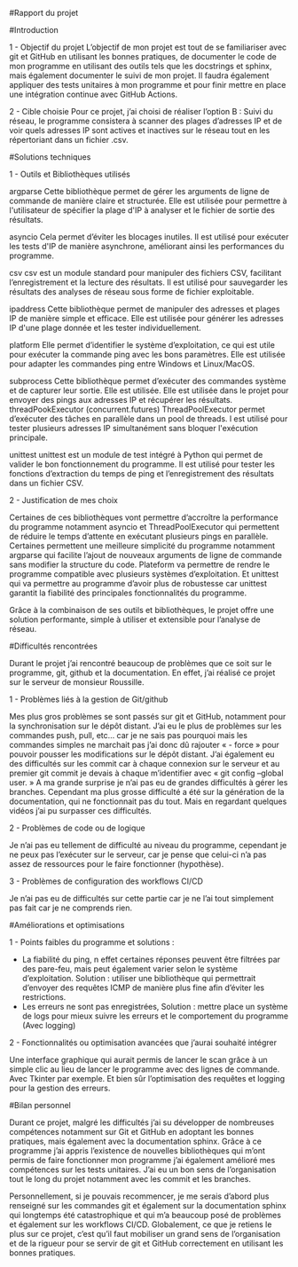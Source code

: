 #Rapport du projet


#Introduction 

1 - Objectif du projet
L’objectif de mon projet est tout de se familiariser avec git et GitHub en utilisant les bonnes pratiques, de documenter le code de mon programme en utilisant des outils tels que les docstrings et sphinx, mais également documenter le suivi de mon projet.  Il faudra également appliquer des tests unitaires à mon programme et pour finir mettre en place une intégration continue avec GitHub Actions.

2 - Cible choisie
Pour ce projet, j’ai choisi de réaliser l’option B : Suivi du réseau, le programme consistera à scanner des plages d’adresses IP et de voir quels adresses IP sont actives et inactives sur le réseau tout en les répertoriant dans un fichier .csv.

#Solutions techniques

1 - Outils et Bibliothèques utilisés

argparse
Cette bibliothèque permet de gérer les arguments de ligne de commande de manière claire et structurée. Elle est utilisée pour permettre à l'utilisateur de spécifier la plage d'IP à analyser et le fichier de sortie des résultats.

asyncio
Cela permet d’éviter les blocages inutiles. Il est utilisé pour exécuter les tests d'IP de manière asynchrone, améliorant ainsi les performances du programme.


csv
csv est un module standard pour manipuler des fichiers CSV, facilitant l’enregistrement et la lecture des résultats. Il est utilisé pour sauvegarder les résultats des analyses de réseau sous forme de fichier exploitable.

ipaddress
Cette bibliothèque permet de manipuler des adresses et plages IP de manière simple et efficace. Elle est utilisée pour générer les adresses IP d'une plage donnée et les tester individuellement.

platform
Elle permet d’identifier le système d’exploitation, ce qui est utile pour exécuter la commande ping avec les bons paramètres. Elle est utilisée pour adapter les commandes ping entre Windows et Linux/MacOS.

subprocess
Cette bibliothèque permet d’exécuter des commandes système et de capturer leur sortie. Elle est utilisée. Elle est utilisée dans le projet pour envoyer des pings aux adresses IP et récupérer les résultats.
threadPookExecutor (concurrent.futures)
ThreadPoolExecutor permet d’exécuter des tâches en parallèle dans un pool de threads. l est utilisé pour tester plusieurs adresses IP simultanément sans bloquer l'exécution principale.

unittest
unittest est un module de test intégré à Python qui permet de valider le bon fonctionnement du programme. Il est utilisé pour tester les fonctions d’extraction du temps de ping et l’enregistrement des résultats dans un fichier CSV.





2 - Justification de mes choix

Certaines de ces bibliothèques vont permettre d’accroître la performance du programme notamment asyncio et ThreadPoolExecutor qui permettent de réduire le temps d’attente en exécutant plusieurs pings en parallèle.
Certaines permettent une meilleure simplicité du programme notamment argparse qui facilite l’ajout de nouveaux arguments de ligne de commande sans modifier la structure du code.
Plateform va permettre de rendre le programme compatible avec plusieurs systèmes d’exploitation.
Et unittest qui va permettre au programme d’avoir plus de robustesse car unittest garantit la fiabilité des principales fonctionnalités du programme.

Grâce à la combinaison de ses outils et bibliothèques, le projet offre une solution performante, simple à utiliser et extensible pour l’analyse de réseau.


#Difficultés rencontrées

Durant le projet j’ai rencontré beaucoup de problèmes que ce soit sur le programme, git, github et la documentation. En effet, j’ai réalisé ce projet sur le serveur de monsieur Roussille. 

1 - Problèmes liés à la gestion de Git/github

Mes plus gros problèmes se sont passés sur git et GitHub, notamment pour la synchronisation sur le dépôt distant. J’ai eu le plus de problèmes sur les commandes push, pull, etc… car je ne sais pas pourquoi mais les commandes simples ne marchait pas j’ai donc dû rajouter « - force » pour pouvoir pousser les modifications sur le dépôt distant. J’ai également eu des difficultés sur les commit car à chaque connexion sur le serveur et au premier git commit je devais à chaque m’identifier avec « git config –global user. » A ma grande surprise je n’ai pas eu de grandes difficultés à gérer les branches. Cependant ma plus grosse difficulté a été sur la génération de la documentation, qui ne fonctionnait pas du tout. Mais en regardant quelques vidéos j’ai pu surpasser ces difficultés.

2 - Problèmes de code ou de logique

Je n’ai pas eu tellement de difficulté au niveau du programme, cependant je ne peux pas l’exécuter sur le serveur, car je pense que celui-ci n’a pas assez de ressources pour le faire fonctionner (hypothèse).


3 - Problèmes de configuration des workflows CI/CD

Je n’ai pas eu de difficultés sur cette partie car je ne l’ai tout simplement pas fait car je ne comprends rien.

#Améliorations et optimisations

1 - Points faibles du programme et solutions : 

- La fiabilité du ping, n effet certaines réponses peuvent être filtrées par des pare-feu, mais peut également varier selon le système d’exploitation. Solution : utiliser une bibliothèque qui permettrait d’envoyer des requêtes ICMP de manière plus fine afin d’éviter les restrictions.
- Les erreurs ne sont pas enregistrées, Solution : mettre place un système de logs pour mieux suivre les erreurs et le comportement du programme (Avec logging)

2 - Fonctionnalités ou optimisation avancées que j’aurai souhaité intégrer

Une interface graphique qui aurait permis de lancer le scan grâce à un 		simple clic au lieu de lancer le programme avec des lignes de commande. 	Avec Tkinter par exemple.
Et bien sûr l’optimisation des requêtes et logging pour la gestion des erreurs.


#Bilan personnel

Durant ce projet, malgré les difficultés j’ai su développer de nombreuses compétences notamment sur Git et GitHub en adoptant les bonnes pratiques, mais également avec la documentation sphinx. Grâce à ce programme j’ai appris l’existence de nouvelles bibliothèques qui m’ont permis de faire fonctionner mon programme j’ai également amélioré mes compétences sur les tests unitaires. J’ai eu un bon sens de l’organisation tout le long du projet notamment avec les commit et les branches.

Personnellement, si je pouvais recommencer, je me serais d’abord plus renseigné sur les commandes git et également sur la documentation sphinx qui longtemps été catastrophique et qui m’a beaucoup posé de problèmes et également sur les workflows CI/CD. Globalement, ce que je retiens le plus sur ce projet, c’est qu’il faut mobiliser un grand sens de l’organisation et de la rigueur pour se servir de git et GitHub correctement en utilisant les bonnes pratiques.

